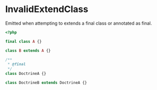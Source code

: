 # InvalidExtendClass

Emitted when attempting to extends a final class or annotated as final.

```php
<?php

final class A {}

class B extends A {}

/**
 * @final
 */
class DoctrineA {}

class DoctrineB extends DoctrineA {}
```
